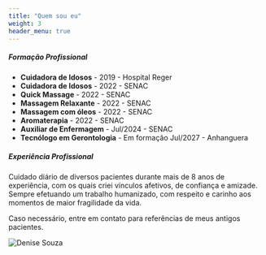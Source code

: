 ```yaml
---
title: "Quem sou eu"
weight: 3
header_menu: true
---
```


##### Formação Profissional

* **Cuidadora de Idosos** - 2019 - Hospital Reger
* **Cuidadora de Idosos** - 2022 - SENAC
* **Quick Massage** - 2022 - SENAC
* **Massagem Relaxante** - 2022 - SENAC
* **Massagem com óleos** - 2022 - SENAC
* **Aromaterapia** - 2022 - SENAC
* **Auxiliar de Enfermagem** - Jul/2024 - SENAC
* **Tecnólogo em Gerontologia** - Em formação Jul/2027 - Anhanguera

##### Experiência Profissional

Cuidado diário de diversos pacientes durante mais de 8 anos de experiência, com os quais criei vínculos afetivos, de confiança e amizade. Sempre efetuando um trabalho humanizado, com respeito e carinho aos momentos de maior fragilidade da vida.

Caso necessário, entre em contato para referências de meus antigos pacientes.

![Denise Souza](images/denisesouza.jpeg)
